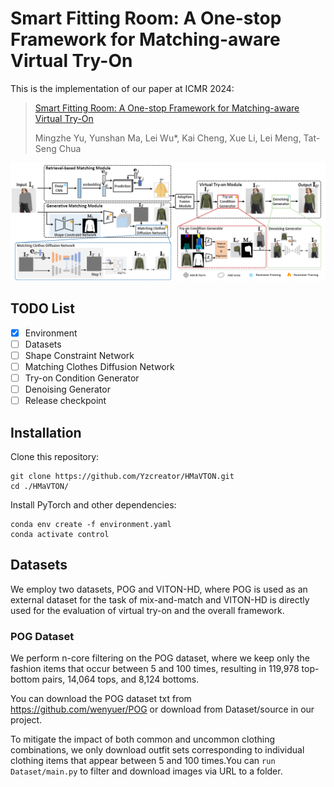 # Smart Fitting Room: A One-stop Framework for Matching-aware Virtual Try-On
This is the implementation of our paper at ICMR 2024:
> [Smart Fitting Room: A One-stop Framework for Matching-aware Virtual Try-On](https://arxiv.org/abs/2401.16825)
> 
> Mingzhe Yu, Yunshan Ma, Lei Wu*, Kai Cheng, Xue Li, Lei Meng, Tat-Seng Chua

![Model for this project](figures/model.png)

## TODO List
- [x] Environment
- [ ] Datasets
- [ ] Shape Constraint Network
- [ ] Matching Clothes Diffusion Network
- [ ] Try-on Condition Generator
- [ ] Denoising Generator
- [ ] Release checkpoint

## Installation
Clone this repository:
```
git clone https://github.com/Yzcreator/HMaVTON.git
cd ./HMaVTON/
```
Install PyTorch and other dependencies:
```
conda env create -f environment.yaml
conda activate control
```
## Datasets
We employ two datasets, POG and VITON-HD, where POG is used as an external dataset for the task of mix-and-match and VITON-HD is directly used for the evaluation of virtual try-on and the overall framework. 
### POG Dataset
We perform n-core filtering on the POG dataset, where we keep only the fashion items that occur between 5 and 100 times, resulting in 119,978 top-bottom pairs, 14,064 tops, and 8,124 bottoms.

You can download the POG dataset txt from https://github.com/wenyuer/POG or download from Dataset/source in our project.

To mitigate the impact of both common and uncommon clothing combinations, we only download outfit sets corresponding to individual clothing items that appear between 5 and 100 times.You can `run Dataset/main.py` to filter and download images via URL to a folder.











